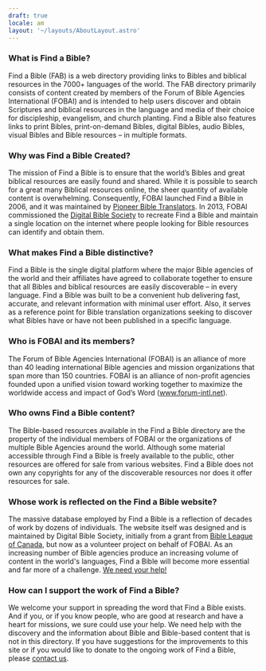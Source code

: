 ```yaml
---
draft: true
locale: am
layout: '~/layouts/AboutLayout.astro'
---
```


### What is Find a Bible?
Find a Bible (FAB) is a web directory providing links to Bibles and biblical resources in the 7000+ languages of the world. The FAB directory primarily consists of content created by members of the Forum of Bible Agencies International (FOBAI) and is intended to help users discover and obtain Scriptures and biblical resources in the language and media of their choice for discipleship, evangelism, and church planting.  Find a Bible also features links to print Bibles, print-on-demand Bibles, digital Bibles, audio Bibles, visual Bibles and Bible resources – in multiple formats.

### Why was Find a Bible Created?
The mission of Find a Bible is to ensure that the world’s Bibles and great biblical resources are easily found and shared. While it is possible to search for a great many Biblical resources online, the sheer quantity of available content is overwhelming. Consequently, FOBAI launched Find a Bible in 2006, and it was maintained by [Pioneer Bible Translators](http://pbti.org). In 2013, FOBAI commissioned the [Digital Bible Society](https://dbs.org) to recreate Find a Bible and maintain a single location on the internet where people looking for Bible resources can identify and obtain them.

### What makes Find a Bible distinctive?
Find a Bible is the single digital platform where the major Bible agencies of the world and their affiliates have agreed to collaborate together to ensure that all Bibles and biblical resources are easily discoverable – in every language. Find a Bible was built to be a convenient hub delivering fast, accurate, and relevant information with minimal user effort. Also, it serves as a reference point for Bible translation organizations seeking to discover what Bibles have or have not been published in a specific language.

### Who is FOBAI and its members?
The Forum of Bible Agencies International (FOBAI) is an alliance of more than 40 leading international Bible agencies and mission organizations that span more than 150 countries. FOBAI is an alliance of non-profit agencies founded upon a unified vision toward working together to maximize the worldwide access and impact of God’s Word (www.forum-intl.net).

### Who owns Find a Bible content?
The Bible-based resources available in the Find a Bible directory are the property of the individual members of FOBAI or the organizations of multiple Bible Agencies around the world. Although some material accessible through Find a Bible is freely available to the public, other resources are offered for sale from  various websites. Find a Bible does not own any copyrights for any of the discoverable resources nor does it offer resources for sale.

### Whose work is reflected on the Find a Bible website?
The massive database employed by Find a Bible is a reflection of decades of work by dozens of individuals. The website itself was designed and is maintained by Digital Bible Society, initially from a grant from [Bible League of Canada](https://bibleleague.ca/), but now as a volunteer project on behalf of FOBAI. As an increasing number of Bible agencies produce an increasing volume of content in the world's languages, Find a Bible will become more essential and far more of a challenge. [We need your help!](contact)

### How can I support the work of Find a Bible?
We welcome your support in spreading the word that Find a Bible exists. And if you, or if you know people, who are good at research and have a heart for missions, we sure could use your help. We need help with the discovery and the information about Bible and Bible-based content that is not in this directory. If you have suggestions for the improvements to this site or if you would like to donate to the ongoing work of Find a Bible, please [contact us](contact).
